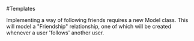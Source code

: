 #Templates

Implementing a way of following friends requires a new Model class. This will model a "Friendship" relationship, one of which will be created whenever a user 'follows' another user.